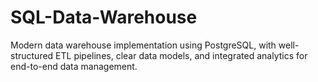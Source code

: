 # SQL-Data-Warehouse
Modern data warehouse implementation using PostgreSQL, with well-structured ETL pipelines, clear data models, and integrated analytics for end-to-end data management.
